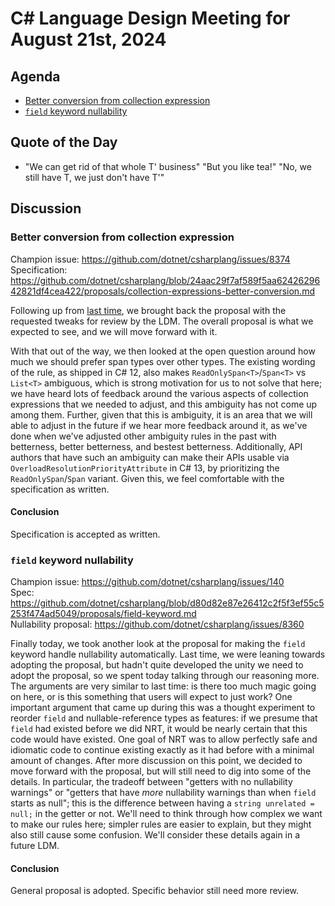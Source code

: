 # C# Language Design Meeting for August 21st, 2024

## Agenda

- [Better conversion from collection expression](#better-conversion-from-collection-expression)
- [`field` keyword nullability](#field-keyword-nullability)

## Quote of the Day

- "We can get rid of that whole T' business" "But you like tea!" "No, we still have T, we just don't have T'"

## Discussion

### Better conversion from collection expression

Champion issue: https://github.com/dotnet/csharplang/issues/8374  
Specification: https://github.com/dotnet/csharplang/blob/24aac29f7af589f5aa6242629642821df4cea422/proposals/collection-expressions-better-conversion.md

Following up from [last time](LDM-2024-08-19.md#better-conversion-from-collection-expression), we brought back the proposal with the requested tweaks for review by the LDM. The overall
proposal is what we expected to see, and we will move forward with it.

With that out of the way, we then looked at the open question around how much we should prefer span types over other types. The existing wording of the rule, as shipped in C# 12, also makes
`ReadOnlySpan<T>`/`Span<T>` vs `List<T>` ambiguous, which is strong motivation for us to not solve that here; we have heard lots of feedback around the various aspects of collection expressions
that we needed to adjust, and this ambiguity has not come up among them. Further, given that this is ambiguity, it is an area that we will able to adjust in the future if we hear more feedback
around it, as we've done when we've adjusted other ambiguity rules in the past with betterness, better betterness, and bestest betterness. Additionally, API authors that have such an ambiguity
can make their APIs usable via `OverloadResolutionPriorityAttribute` in C# 13, by prioritizing the `ReadOnlySpan`/`Span` variant. Given this, we feel comfortable with the specification as written.

#### Conclusion

Specification is accepted as written.

### `field` keyword nullability

Champion issue: https://github.com/dotnet/csharplang/issues/140  
Spec: https://github.com/dotnet/csharplang/blob/d80d82e87e26412c2f5f3ef55c5253f474ad5049/proposals/field-keyword.md  
Nullability proposal: https://github.com/dotnet/csharplang/issues/8360

Finally today, we took another look at the proposal for making the `field` keyword handle nullability automatically. Last time, we were leaning towards adopting the proposal, but hadn't quite
developed the unity we need to adopt the proposal, so we spent today talking through our reasoning more. The arguments are very similar to last time: is there too much magic going on here, or
is this something that users will expect to just work? One important argument that came up during this was a thought experiment to reorder `field` and nullable-reference types as features: if
we presume that `field` had existed before we did NRT, it would be nearly certain that this code would have existed. One goal of NRT was to allow perfectly safe and idiomatic code to continue
existing exactly as it had before with a minimal amount of changes. After more discussion on this point, we decided to move forward with the proposal, but will still need to dig into some of
the details. In particular, the tradeoff between "getters with no nullability warnings" or "getters that have _more_ nullability warnings than when `field` starts as null"; this is the
difference between having a `string unrelated = null;` in the getter or not. We'll need to think through how complex we want to make our rules here; simpler rules are easier to explain, but
they might also still cause some confusion. We'll consider these details again in a future LDM.

#### Conclusion

General proposal is adopted. Specific behavior still need more review.
